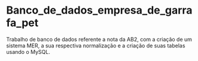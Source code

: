 # Banco_de_dados_empresa_de_garrafa_pet
Trabalho de banco de dados referente a nota da AB2, com a criação de um sistema MER, a sua respectiva normalização e a criação de suas tabelas usando o MySQL.

